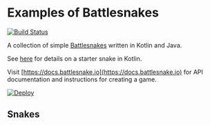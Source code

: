 # Examples of Battlesnakes 

[![Build Status](https://travis-ci.org/pambrose/battlesnake-examples.svg?branch=master)](https://travis-ci.org/pambrose/battlesnake-examples)

A collection of simple [Battlesnakes](http://battlesnake.io) written in Kotlin and Java.

See [here](https://github.com/athenian-programming/starter-snake-kotlin) for details on a starter snake in Kotlin.

Visit [https://docs.battlesnake.io](https://docs.battlesnake.io) 
for API documentation and instructions for creating a game.

[![Deploy](https://www.herokucdn.com/deploy/button.png)](https://heroku.com/deploy)


## Snakes


